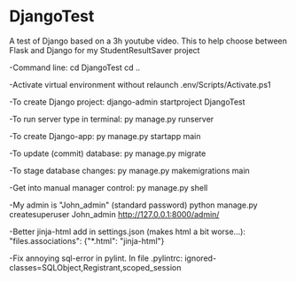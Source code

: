 # DjangoTest
A test of Django based on a 3h youtube video. This to help choose between Flask and Django for my StudentResultSaver project



-Command line:
cd DjangoTest
cd ..

-Activate virtual environment without relaunch
.env/Scripts/Activate.ps1

-To create Django project:
django-admin startproject DjangoTest

-To run server type in terminal:
py manage.py runserver

-To create Django-app:
py manage.py startapp main

-To update (commit) database:
py manage.py migrate

-To stage database changes:
py manage.py makemigrations main

-Get into manual manager control:
py manage.py shell

-My admin is "John_admin" (standard password)
python manage.py createsuperuser John_admin
http://127.0.0.1:8000/admin/




-Better jinja-html add in settings.json (makes html a bit worse...):
"files.associations": {"*.html": "jinja-html"}

-Fix annoying sql-error in pylint. In file .pylintrc:
ignored-classes=SQLObject,Registrant,scoped_session
